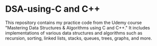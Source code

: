 # DSA-using-C and C++
This repository contains my practice code from the Udemy course "Mastering Data Structures &amp; Algorithms using C and C++." It includes implementations of various data structures and algorithms such as recursion, sorting, linked lists, stacks, queues, trees, graphs, and more.
